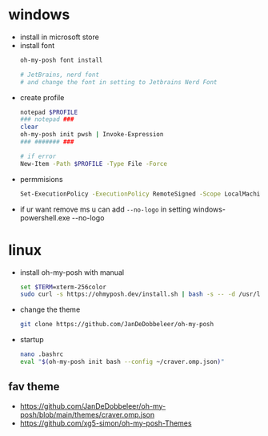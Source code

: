 # windows
- install in microsoft store
- install font
  ```bash
  oh-my-posh font install
  
  # JetBrains, nerd font
  # and change the font in setting to Jetbrains Nerd Font
  ```
- create profile
  ```bash
  notepad $PROFILE
  ### notepad ###
  clear
  oh-my-posh init pwsh | Invoke-Expression
  ### ####### ###

  # if error
  New-Item -Path $PROFILE -Type File -Force
  ```
- permmisions
  ```bash
  Set-ExecutionPolicy -ExecutionPolicy RemoteSigned -Scope LocalMachine
  ```
- if ur want remove ms u can add ```--no-logo``` in setting windows-powershell.exe --no-logo

# linux
- install oh-my-posh with manual
  ```bash
  set $TERM=xterm-256color
  sudo curl -s https://ohmyposh.dev/install.sh | bash -s -- -d /usr/local/bin
  ```
- change the theme
  ```bash
  git clone https://github.com/JanDeDobbeleer/oh-my-posh
  ```

- startup
  ```bash
  nano .bashrc
  eval "$(oh-my-posh init bash --config ~/craver.omp.json)"
  ```

## fav theme
- https://github.com/JanDeDobbeleer/oh-my-posh/blob/main/themes/craver.omp.json
- https://github.com/xg5-simon/oh-my-posh-Themes